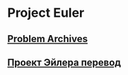 # Project Euler
## [Problem Archives](https://projecteuler.net/archives)

## [Проект Эйлера перевод](https://euler.jakumo.org/problems.html)

